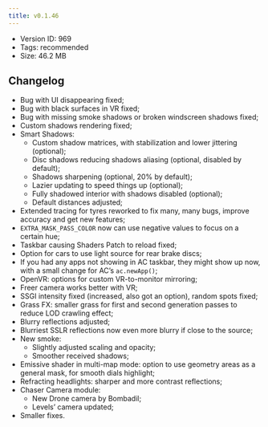 ```yaml
---
title: v0.1.46
---
```


*   Version ID: 969
*   Tags: recommended
*   Size: 46.2 MB

## Changelog

*   Bug with UI disappearing fixed;
*   Bug with black surfaces in VR fixed;
*   Bug with missing smoke shadows or broken windscreen shadows fixed;
*   Custom shadows rendering fixed;
*   Smart Shadows:
    *   Custom shadow matrices, with stabilization and lower jittering (optional);
    *   Disc shadows reducing shadows aliasing (optional, disabled by default);
    *   Shadows sharpening (optional, 20% by default);
    *   Lazier updating to speed things up (optional);
    *   Fully shadowed interior with shadows disabled (optional);
    *   Default distances adjusted;
*   Extended tracing for tyres reworked to fix many, many bugs, improve accuracy and get new features;
*   `EXTRA_MASK_PASS_COLOR` now can use negative values to focus on a certain hue;
*   Taskbar causing Shaders Patch to reload fixed;
*   Option for cars to use light source for rear brake discs;
*   If you had any apps not showing in AC taskbar, they might show up now, with a small change for AC’s `ac.newApp()`;
*   OpenVR: options for custom VR-to-monitor mirroring;
*   Freer camera works better with VR;
*   SSGI intensity fixed (increased, also got an option), random spots fixed;
*   Grass FX: smaller grass for first and second generation passes to reduce LOD crawling effect;
*   Blurry reflections adjusted;
*   Blurriest SSLR reflections now even more blurry if close to the source;
*   New smoke:
    *   Slightly adjusted scaling and opacity;
    *   Smoother received shadows;
*   Emissive shader in multi-map mode: option to use geometry areas as a general mask, for smooth dials highlight;
*   Refracting headlights: sharper and more contrast reflections;
*   Chaser Camera module:
    *   New Drone camera by Bombadil;
    *   Levels’ camera updated;
*   Smaller fixes.
